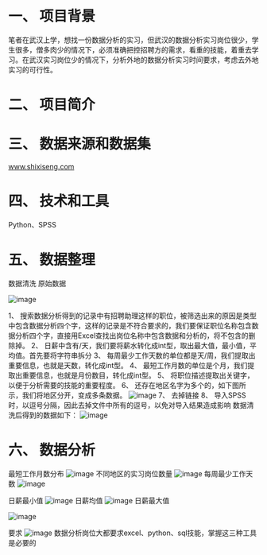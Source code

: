 # 一、	项目背景
笔者在武汉上学，想找一份数据分析的实习，但武汉的数据分析实习岗位很少，学生很多，僧多肉少的情况下，必须准确把控招聘方的需求，看重的技能，着重去学习。在武汉实习岗位少的情况下，分析外地的数据分析实习时间要求，考虑去外地实习的可行性。
# 二、	项目简介
# 三、	数据来源和数据集
www.shixiseng.com
# 四、	技术和工具
Python、SPSS
# 五、	数据整理
数据清洗
原始数据

![image](https://github.com/chancechang/pythonProject/raw/master/shixis/image/crawldata.png)

1、	搜索数据分析得到的记录中有招聘助理这样的职位，被筛选出来的原因是类型中包含数据分析四个字，这样的记录是不符合要求的，我们要保证职位名称包含数据分析四个字，直接用Excel查找出岗位名称中包含数据和分析的，将不包含的删除掉。
2、	日薪中含有/天，我们要将薪水转化成int型，取出最大值，最小值，平均值。首先要将字符串拆分
3、	每周最少工作天数的单位都是天/周，我们提取出重要信息，也就是天数，转化成int型。
4、	最短工作月数的单位是个月，我们提取出重要信息，也就是月份数目，转化成int型。
5、	将职位描述提取出关键字，以便于分析需要的技能的重要程度。
6、	还存在地区名字为多个的，如下图所示，我们将地区分开，变成多条数据。
![image](https://github.com/chancechang/pythonProject/raw/master/shixis/image/2.png)
7、	去掉链接
8、	导入SPSS时，以逗号分隔，因此去掉文件中所有的逗号，以免对导入结果造成影响
数据清洗后得到的数据如下：
![image](https://github.com/chancechang/pythonProject/raw/master/shixis/image/3.png)
# 六、	数据分析
最短工作月数分布
![image](https://github.com/chancechang/pythonProject/raw/master/shixis/image/4.png)
不同地区的实习岗位数量
 ![image](https://github.com/chancechang/pythonProject/raw/master/shixis/image/5.png)
每周最少工作天数
 ![image](https://github.com/chancechang/pythonProject/raw/master/shixis/image/6.png)


日薪最小值
 ![image](https://github.com/chancechang/pythonProject/raw/master/shixis/image/7.png)
日薪均值
 ![image](https://github.com/chancechang/pythonProject/raw/master/shixis/image/8.png)
日薪最大值
 
![image](https://github.com/chancechang/pythonProject/raw/master/shixis/image/9.png)







要求
 ![image](https://github.com/chancechang/pythonProject/raw/master/shixis/image/10.png)
数据分析岗位大都要求excel、python、sql技能，掌握这三种工具是必要的

